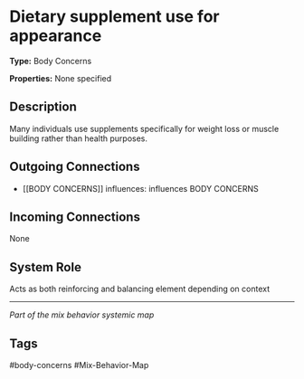 # Dietary supplement use for appearance

**Type:** Body Concerns

**Properties:** None specified

## Description
Many individuals use supplements specifically for weight loss or muscle building rather than health purposes.

## Outgoing Connections
- [[BODY CONCERNS]] influences: influences BODY CONCERNS

## Incoming Connections
None

## System Role
Acts as both reinforcing and balancing element depending on context

---
*Part of the mix behavior systemic map*

## Tags
#body-concerns #Mix-Behavior-Map
